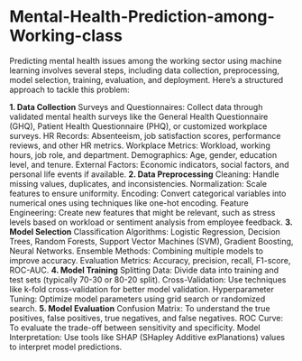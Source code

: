 # Mental-Health-Prediction-among-Working-class
Predicting mental health issues among the working sector using machine learning involves several steps, including data collection, preprocessing, model selection, training, evaluation, and deployment. Here’s a structured approach to tackle this problem:

**1. Data Collection**
Surveys and Questionnaires: Collect data through validated mental health surveys like the General Health Questionnaire (GHQ), Patient Health Questionnaire (PHQ), or customized workplace surveys.
HR Records: Absenteeism, job satisfaction scores, performance reviews, and other HR metrics.
Workplace Metrics: Workload, working hours, job role, and department.
Demographics: Age, gender, education level, and tenure.
External Factors: Economic indicators, social factors, and personal life events if available.
**2. Data Preprocessing**
Cleaning: Handle missing values, duplicates, and inconsistencies.
Normalization: Scale features to ensure uniformity.
Encoding: Convert categorical variables into numerical ones using techniques like one-hot encoding.
Feature Engineering: Create new features that might be relevant, such as stress levels based on workload or sentiment analysis from employee feedback.
**3. Model Selection**
Classification Algorithms: Logistic Regression, Decision Trees, Random Forests, Support Vector Machines (SVM), Gradient Boosting, Neural Networks.
Ensemble Methods: Combining multiple models to improve accuracy.
Evaluation Metrics: Accuracy, precision, recall, F1-score, ROC-AUC.
**4. Model Training**
Splitting Data: Divide data into training and test sets (typically 70-30 or 80-20 split).
Cross-Validation: Use techniques like k-fold cross-validation for better model validation.
Hyperparameter Tuning: Optimize model parameters using grid search or randomized search.
**5. Model Evaluation**
Confusion Matrix: To understand the true positives, false positives, true negatives, and false negatives.
ROC Curve: To evaluate the trade-off between sensitivity and specificity.
Model Interpretation: Use tools like SHAP (SHapley Additive exPlanations) values to interpret model predictions.
